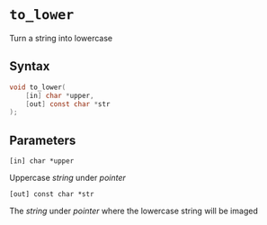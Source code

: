# `to_lower`

Turn a string into lowercase
## Syntax

```C
void to_lower(
	[in] char *upper,
	[out] const char *str
);
```

## Parameters

`[in] char *upper`

Uppercase *string* under *pointer*

`[out] const char *str`

The *string* under *pointer* where the lowercase string will be imaged
